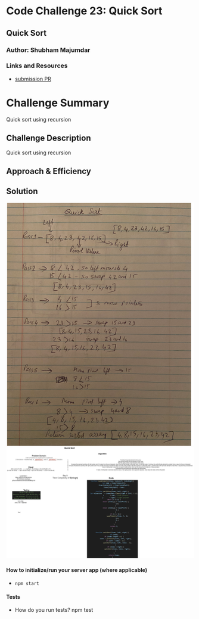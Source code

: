# Code Challenge 23: Quick Sort

## Quick Sort

### Author: Shubham Majumdar

### Links and Resources
* [submission PR](https://github.com/smajumdar22/data-structures-and-algorithms/pull/68)

# Challenge Summary
Quick sort using recursion

## Challenge Description
Quick sort using recursion

## Approach & Efficiency

## Solution
![UML Diagram](whiteboard.jpg)
![Whiteboard](QuickSortWhiteboard.jpg)

#### How to initialize/run your server app (where applicable)
* `npm start`
  
#### Tests
* How do you run tests?
npm test


